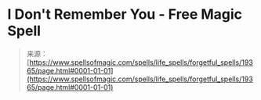 <!--yml
category: 未分类
date: 2024-06-12 19:01:17
-->

# I Don't Remember You - Free Magic Spell

> 来源：[https://www.spellsofmagic.com/spells/life_spells/forgetful_spells/19365/page.html#0001-01-01](https://www.spellsofmagic.com/spells/life_spells/forgetful_spells/19365/page.html#0001-01-01)